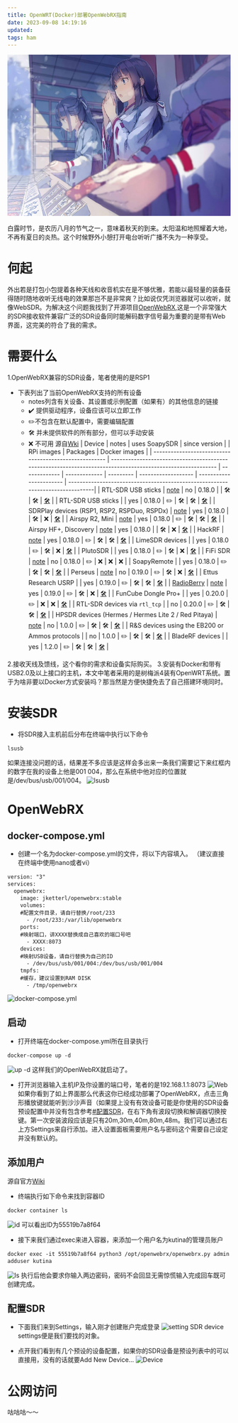 ```yaml
---
title: OpenWRT(Docker)部署OpenWebRX指南
date: 2023-09-08 14:19:16
updated:
tags: ham
---
```

![cover](images/hello-world.md/hello.jpg)

白露时节，是农历八月的节气之一，意味着秋天的到来。太阳温和地照耀着大地，不再有夏日的炎热。这个时候野外小憩打开电台听听广播不失为一种享受。

<!-- more -->

# 何起
外出若是打包小包提着各种天线和收音机实在是不够优雅，若能以最轻量的装备获得随时随地收听无线电的效果那岂不是非常爽？比如说仅凭浏览器就可以收听，就像WebSDR。为解决这个问题我找到了开源项目[OpenWebRX](https://github.com/jketterl/openwebrx),这是一个非常强大的SDR接收软件兼容广泛的SDR设备同时能解码数字信号最为重要的是带有Web界面，这完美的符合了我的需求。

# 需要什么
1.OpenWebRX兼容的SDR设备，笔者使用的是RSP1
* 下表列出了当前OpenWebRX支持的所有设备
	* notes列含有关设备、其设置或示例配置（如果有）的其他信息的链接
	* ✔️ 提供驱动程序，设备应该可以立即工作
	* ✏️不包含在默认配置中，需要编辑配置
	* 🛠️ 并未提供软件的所有部分，但可以手动安装
	* ❌ 不可用
 源自[Wki](https://github.com/jketterl/openwebrx/wiki/Supported-Hardware#sdr-devices)
| Device                                                 | notes                                                                                                       | uses SoapySDR | since version |           | RPi images          | Packages                | Docker images                                                                  |
| ------------------------------------------------------ | ----------------------------------------------------------------------------------------------------------- | ------------- | ------------- | --------- | ------------------- | ----------------------- | -------------------------------------------------------------------------------|
| RTL-SDR USB sticks                                     | [note](https://github.com/jketterl/openwebrx/wiki/RTL-SDR-device-notes)                         | no            | 0.18.0        |           | 🛠️  | 🛠️      | [🛠️](https://hub.docker.com/r/jketterl/openwebrx-rtlsdr)       |
| RTL-SDR USB sticks                                     |                                                                                                             | yes           | 0.18.0        | ✏️ | 🛠️  | 🛠️      | [🛠️](https://hub.docker.com/r/jketterl/openwebrx-rtlsdr-soapy) |
| SDRPlay devices (RSP1, RSP2, RSPDuo, RSPDx)            | [note](https://github.com/jketterl/openwebrx/wiki/SDRPlay-device-notes)                         | yes           | 0.18.0        |           | 🛠️  | ❌     | [🛠️](https://hub.docker.com/r/jketterl/openwebrx-sdrplay)      |
| Airspy R2, Mini                                        | [note](https://github.com/jketterl/openwebrx/wiki/Airspy-R2-or-Mini-device-notes)               | yes           | 0.18.0        | ✏️ | 🛠️  | 🛠️      | [🛠️](https://hub.docker.com/r/jketterl/openwebrx-airspy)       |
| Airspy HF+, Discovery                                  | [note](https://github.com/jketterl/openwebrx/wiki/Airspy-HF--and-Discovery-device-notes)        | yes           | 0.18.0        |           | 🛠️  | ❌     | [🛠️](https://hub.docker.com/r/jketterl/openwebrx-airspy)       |
| HackRF                                                 | [note](https://github.com/jketterl/openwebrx/wiki/HackRF-device-notes)                          | yes           | 0.18.0        | ✏️ | 🛠️  | 🛠️      | [🛠️](https://hub.docker.com/r/jketterl/openwebrx-hackrf)       |
| LimeSDR devices                                        |                                                                                                             | yes           | 0.18.0        | ✏️ | 🛠️  | ❌  | [🛠️](https://hub.docker.com/r/jketterl/openwebrx-limesdr)      |
| PlutoSDR                                               |                                                                                                             | yes           | 0.18.0        | ✏️ | 🛠️  | ❌     | [🛠️](https://hub.docker.com/r/jketterl/openwebrx-plutosdr)     |
| FiFi SDR                                               | [note](https://github.com/jketterl/openwebrx/wiki/FiFi-SDR-device-notes)                        | no            | 0.18.0        | ✏️ | ❌ | ❌     | :x:                                                                            |
| SoapyRemote                                            |                                                                                                             | yes           | 0.18.0        | ✏️ | 🛠️  | 🛠️      | [🛠️](https://hub.docker.com/r/jketterl/openwebrx-soapyremote)  |
| Perseus                                                | [note](https://github.com/jketterl/openwebrx/wiki/Perseus-HF-receiver-device-notes)             | no            | 0.19.0        | ✏️ | 🛠️  | ❌     | [🛠️](https://hub.docker.com/r/jketterl/openwebrx-perseus)      |
| Ettus Research USRP                                    |                                                                                                             | yes           | 0.19.0        | ✏️ | 🛠️  | 🛠️      | [🛠️](https://hub.docker.com/r/jketterl/openwebrx-uhd)          |
| [RadioBerry](https://github.com/pa3gsb/Radioberry-2.x) | [note](https://github.com/jketterl/openwebrx/wiki/Radioberry-device-notes)                      | yes           | 0.19.0        | ✏️ | 🛠️  | ❌     | [🛠️](https://hub.docker.com/r/jketterl/openwebrx-radioberry)   |
| FunCube Dongle Pro+                                    |                                                                                                             | yes           | 0.20.0        | ✏️ | ❌ | ❌     | [🛠️](https://hub.docker.com/r/jketterl/openwebrx-fcdpp)        |
| RTL-SDR devices via `rtl_tcp`                          |                                                                                                             | no            | 0.20.0        | ✏️ | 🛠️  | 🛠️      | [🛠️](https://hub.docker.com/r/jketterl/openwebrx-rtltcp)       |
| HPSDR devices (Hermes / Hermes Lite 2 / Red Pitaya)    | [note](https://github.com/jketterl/openwebrx/wiki/HPSDR-(including-Hermes-Lite-2)-device-notes) | no            | 1.0.0         | ✏️ | 🛠️  | 🛠️      | [🛠️](https://hub.docker.com/r/jketterl/openwebrx-hpsdr)        |
| R&S devices using the EB200 or Ammos protocols         |                                                                                                             | no            | 1.0.0         | ✏️ | 🛠️  | 🛠️      | [🛠️](https://hub.docker.com/r/jketterl/openwebrx-runds)        |
| BladeRF devices                                        |                                                                                                             | yes           | 1.2.0         | ✏️ | 🛠️  | 🛠️      | [🛠️](https://hub.docker.com/r/jketterl/openwebrx-bladerf)      |

2.接收天线及馈线，这个看你的需求和设备实际购买。
3.安装有Docker和带有USB2.0及以上接口的主机，本文中笔者采用的是树梅派4装有OpenWRT系统。置于为啥非要以Docker方式安装吗？那当然是方便快捷免去了自己搭建环境同时。
# 安装SDR
* 将SDR接入主机前后分布在终端中执行以下命令
```
lsusb
```
如果连接没问题的话，结果差不多应该是这样会多出来一条我们需要记下来红框内的数字在我的设备上他是001 004，那么在系统中他对应的位置就是/dev/bus/usb/001/004。
![lsusb](Screenshot_20230908_151546.png)
# OpenWebRX
## docker-compose.yml
* 创建一个名为docker-compose.yml的文件，将以下内容填入。
  （建议直接在终端中使用nano或者vi）
```
version: "3"
services:
  openwebrx:
    image: jketterl/openwebrx:stable
    volumes:
	#配置文件目录，请自行替换/root/233
      - /root/233:/var/lib/openwebrx
    ports:
    #映射端口，讲XXXX替换成自己喜欢的端口号吧
      - XXXX:8073
    devices:
    #映射USB设备，请自行替换为自己的ID
      - /dev/bus/usb/001/004:/dev/bus/usb/001/004
    tmpfs:
    #缓存，建议设置到RAM DISK
      - /tmp/openwebrx
```
![docker-compose.yml](Screenshot_20230908_154025.png)

## 启动
* 打开终端在docker-compose.yml所在目录执行
```
docker-compose up -d
```
![up -d](Screenshot_20230908_154127.png)
这样我们的OpenWebRX就启动了。

* 打开浏览器输入主机IP及你设置的端口号，笔者的是192.168.1.1:8073
![Web](Screenshot_20230908_155034.png)
如果你看到了如上界面那么代表这你已经成功部署了OpenWebRX，点击三角形播放键就能听到沙沙声音（如果提上没有有效设备可能是你使用的SDR设备预设配置中并没有包含参考[#配置SDR](#配置SDR)，在右下角有波段切换和解调器切换按键。第一次安装波段应该是只有20m,30m,40m,80m,48m。我们可以通过右上方Settings来自行添加。进入设置面板需要用户名与密码这个需要自己设定并没有默认的。
## 添加用户
源自官方[Wiki](https://github.com/jketterl/openwebrx/wiki/User-Management)

* 终端执行如下命令来找到容器ID
```
docker container ls
```
![id](Screenshot_20230908_160010.png)
可以看出ID为55519b7a8f64

* 接下来我们通过exec来进入容器，来添加一个用户名为kutina的管理员账户
```
docker exec -it 55519b7a8f64 python3 /opt/openwebrx/openwebrx.py admin adduser kutina
```
![ls](Screenshot_20230908_160439.png)
执行后他会要求你输入两边密码，密码不会回显无需惊慌输入完成回车既可创建完成。

## 配置SDR
* 下面我们来到Settings，输入刚才创建账户完成登录
![setting](Screenshot_20230908_160642.png)
SDR device settings便是我们要找的对象。

* 点开我们看到有几个预设的设备配置，如果你的SDR设备是预设列表中的可以直接用，没有的话就要Add New Device...
![Device](Screenshot_20230908_160949.png)

# 公网访问
咕咕咕～～